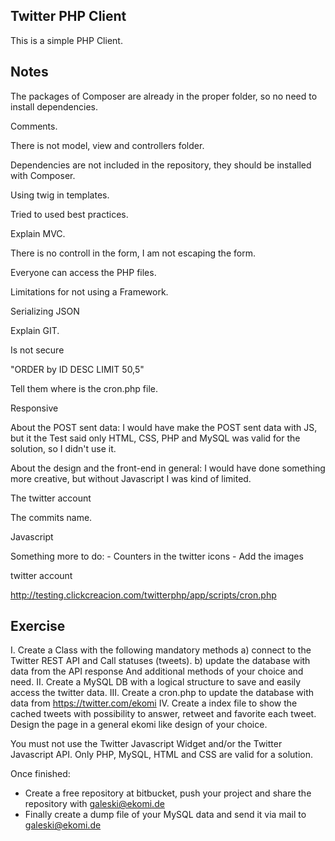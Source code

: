 ## Twitter PHP Client

This is a simple PHP Client.

## Notes

The packages of Composer are already in the proper folder, so no need to install dependencies.

Comments.

There is not model, view and controllers folder.

Dependencies are not included in the repository, they should be installed with Composer.

Using twig in templates.

Tried to used best practices.

Explain MVC.

There is no controll in the form, I am not escaping the form.

Everyone can access the PHP files.

Limitations for not using a Framework.

Serializing JSON

Explain GIT.

Is not secure

"ORDER by ID DESC LIMIT 50,5"

Tell them where is the cron.php file.

Responsive

About the POST sent data: I would have make the POST sent data with JS, but it the Test said only HTML, CSS, PHP and MySQL was valid for the solution, so I didn't use it.

About the design and the front-end in general: I would have done something more creative, but without Javascript I was kind of limited.


The twitter account

The commits name.

Javascript

Something more to do: 
	- Counters in the twitter icons
	- Add the images


twitter account

http://testing.clickcreacion.com/twitterphp/app/scripts/cron.php


## Exercise

I. Create a Class with the following mandatory methods
  a) connect to the Twitter REST API and Call statuses (tweets).
  b) update the database with data from the API response
  And additional methods of your choice and need.
II. Create a MySQL DB with a logical structure to save and easily access the twitter data.
III. Create a cron.php to update the database with data from https://twitter.com/ekomi
IV. Create a index file to show the cached tweets with possibility to answer, retweet and favorite  each tweet. Design the page in a general ekomi like design of your choice.
 
You must not use the Twitter Javascript Widget and/or the Twitter Javascript API.
Only PHP, MySQL, HTML and CSS are valid for a solution.
 
Once finished:
- Create a free repository at bitbucket, push your project and share the repository with galeski@ekomi.de
- Finally create a dump file of your MySQL data and send it via mail to galeski@ekomi.de